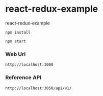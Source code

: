 # react-redux-example
react-redux-example

`npm install`

`npm start`

### Web Url 

`http://localhost:3000`

### Reference API 

`http://localhost:3050/api/v1/`